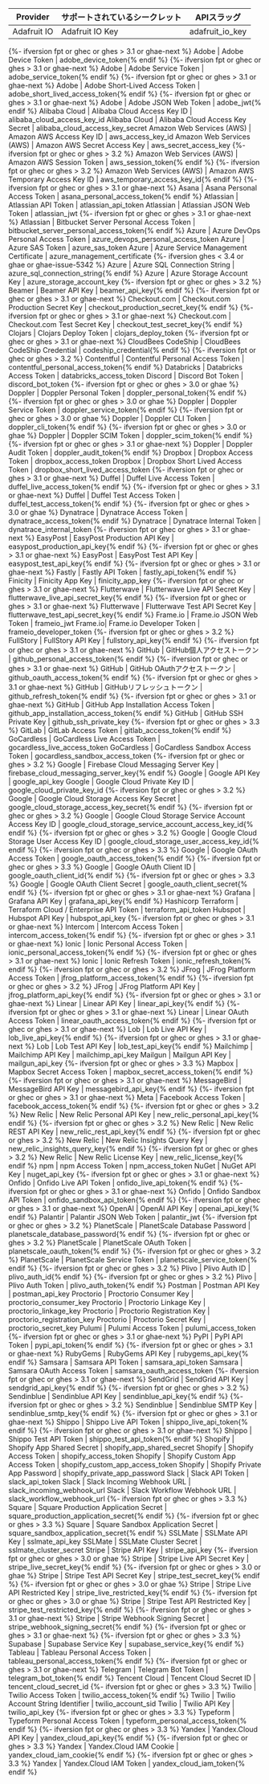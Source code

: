| Provider    | サポートされているシークレット | APIスラッグ           |
| ----------- | --------------- | ----------------- |
| Adafruit IO | Adafruit IO Key | adafruit_io_key |
{%- ifversion fpt or ghec or ghes > 3.1 or ghae-next %}
Adobe | Adobe Device Token | adobe_device_token{% endif %}
{%- ifversion fpt or ghec or ghes > 3.1 or ghae-next %}
Adobe | Adobe Service Token | adobe_service_token{% endif %}
{%- ifversion fpt or ghec or ghes > 3.1 or ghae-next %}
Adobe | Adobe Short-Lived Access Token | adobe_short_lived_access_token{% endif %}
{%- ifversion fpt or ghec or ghes > 3.1 or ghae-next %}
Adobe | Adobe JSON Web Token | adobe_jwt{% endif %} Alibaba Cloud | Alibaba Cloud Access Key ID | alibaba_cloud_access_key_id Alibaba Cloud | Alibaba Cloud Access Key Secret | alibaba_cloud_access_key_secret Amazon Web Services (AWS) | Amazon AWS Access Key ID | aws_access_key_id Amazon Web Services (AWS) | Amazon AWS Secret Access Key | aws_secret_access_key
{%- ifversion fpt or ghec or ghes > 3.2 %}
Amazon Web Services (AWS) | Amazon AWS Session Token | aws_session_token{% endif %}
{%- ifversion fpt or ghec or ghes > 3.2 %}
Amazon Web Services (AWS) | Amazon AWS Temporary Access Key ID | aws_temporary_access_key_id{% endif %}
{%- ifversion fpt or ghec or ghes > 3.1 or ghae-next %}
Asana | Asana Personal Access Token | asana_personal_access_token{% endif %} Atlassian | Atlassian API Token | atlassian_api_token Atlassian | Atlassian JSON Web Token | atlassian_jwt
{%- ifversion fpt or ghec or ghes > 3.1 or ghae-next %}
Atlassian | Bitbucket Server Personal Access Token | bitbucket_server_personal_access_token{% endif %} Azure | Azure DevOps Personal Access Token | azure_devops_personal_access_token Azure | Azure SAS Token | azure_sas_token Azure | Azure Service Management Certificate | azure_management_certificate
{%- ifversion ghes < 3.4 or ghae or ghae-issue-5342 %}
Azure | Azure SQL Connection String | azure_sql_connection_string{% endif %} Azure | Azure Storage Account Key | azure_storage_account_key
{%- ifversion fpt or ghec or ghes > 3.2 %}
Beamer | Beamer API Key | beamer_api_key{% endif %}
{%- ifversion fpt or ghec or ghes > 3.1 or ghae-next %}
Checkout.com | Checkout.com Production Secret Key | checkout_production_secret_key{% endif %}
{%- ifversion fpt or ghec or ghes > 3.1 or ghae-next %}
Checkout.com | Checkout.com Test Secret Key | checkout_test_secret_key{% endif %} Clojars | Clojars Deploy Token | clojars_deploy_token
{%- ifversion fpt or ghec or ghes > 3.1 or ghae-next %}
CloudBees CodeShip | CloudBees CodeShip Credential | codeship_credential{% endif %}
{%- ifversion fpt or ghec or ghes > 3.2 %}
Contentful | Contentful Personal Access Token | contentful_personal_access_token{% endif %} Databricks | Databricks Access Token | databricks_access_token Discord | Discord Bot Token | discord_bot_token
{%- ifversion fpt or ghec or ghes > 3.0 or ghae %}
Doppler | Doppler Personal Token | doppler_personal_token{% endif %}
{%- ifversion fpt or ghec or ghes > 3.0 or ghae %}
Doppler | Doppler Service Token | doppler_service_token{% endif %}
{%- ifversion fpt or ghec or ghes > 3.0 or ghae %}
Doppler | Doppler CLI Token | doppler_cli_token{% endif %}
{%- ifversion fpt or ghec or ghes > 3.0 or ghae %}
Doppler | Doppler SCIM Token | doppler_scim_token{% endif %}
{%- ifversion fpt or ghec or ghes > 3.1 or ghae-next %}
Doppler | Doppler Audit Token | doppler_audit_token{% endif %} Dropbox | Dropbox Access Token | dropbox_access_token Dropbox | Dropbox Short Lived Access Token | dropbox_short_lived_access_token
{%- ifversion fpt or ghec or ghes > 3.1 or ghae-next %}
Duffel | Duffel Live Access Token | duffel_live_access_token{% endif %}
{%- ifversion fpt or ghec or ghes > 3.1 or ghae-next %}
Duffel | Duffel Test Access Token | duffel_test_access_token{% endif %}
{%- ifversion fpt or ghec or ghes > 3.0 or ghae %}
Dynatrace | Dynatrace Access Token | dynatrace_access_token{% endif %} Dynatrace | Dynatrace Internal Token | dynatrace_internal_token
{%- ifversion fpt or ghec or ghes > 3.1 or ghae-next %}
EasyPost | EasyPost Production API Key | easypost_production_api_key{% endif %}
{%- ifversion fpt or ghec or ghes > 3.1 or ghae-next %}
EasyPost | EasyPost Test API Key | easypost_test_api_key{% endif %}
{%- ifversion fpt or ghec or ghes > 3.1 or ghae-next %}
Fastly | Fastly API Token | fastly_api_token{% endif %} Finicity | Finicity App Key | finicity_app_key
{%- ifversion fpt or ghec or ghes > 3.1 or ghae-next %}
Flutterwave | Flutterwave Live API Secret Key | flutterwave_live_api_secret_key{% endif %}
{%- ifversion fpt or ghec or ghes > 3.1 or ghae-next %}
Flutterwave | Flutterwave Test API Secret Key | flutterwave_test_api_secret_key{% endif %} Frame.io | Frame.io JSON Web Token | frameio_jwt Frame.io| Frame.io Developer Token | frameio_developer_token
{%- ifversion fpt or ghec or ghes > 3.2 %}
FullStory | FullStory API Key | fullstory_api_key{% endif %}
{%- ifversion fpt or ghec or ghes > 3.1 or ghae-next %}
GitHub | GitHub個人アクセストークン | github_personal_access_token{% endif %}
{%- ifversion fpt or ghec or ghes > 3.1 or ghae-next %}
GitHub | GitHub OAuthアクセストークン | github_oauth_access_token{% endif %}
{%- ifversion fpt or ghec or ghes > 3.1 or ghae-next %}
GitHub | GitHubリフレッシュトークン | github_refresh_token{% endif %}
{%- ifversion fpt or ghec or ghes > 3.1 or ghae-next %}
GitHub | GitHub App Installation Access Token | github_app_installation_access_token{% endif %} GitHub | GitHub SSH Private Key | github_ssh_private_key
{%- ifversion fpt or ghec or ghes > 3.3 %}
GitLab | GitLab Access Token | gitlab_access_token{% endif %} GoCardless | GoCardless Live Access Token | gocardless_live_access_token GoCardless | GoCardless Sandbox Access Token | gocardless_sandbox_access_token
{%- ifversion fpt or ghec or ghes > 3.2 %}
Google | Firebase Cloud Messaging Server Key | firebase_cloud_messaging_server_key{% endif %} Google | Google API Key | google_api_key Google | Google Cloud Private Key ID | google_cloud_private_key_id
{%- ifversion fpt or ghec or ghes > 3.2 %}
Google | Google Cloud Storage Access Key Secret | google_cloud_storage_access_key_secret{% endif %}
{%- ifversion fpt or ghec or ghes > 3.2 %}
Google | Google Cloud Storage Service Account Access Key ID | google_cloud_storage_service_account_access_key_id{% endif %}
{%- ifversion fpt or ghec or ghes > 3.2 %}
Google | Google Cloud Storage User Access Key ID | google_cloud_storage_user_access_key_id{% endif %}
{%- ifversion fpt or ghec or ghes > 3.3 %}
Google | Google OAuth Access Token | google_oauth_access_token{% endif %}
{%- ifversion fpt or ghec or ghes > 3.3 %}
Google | Google OAuth Client ID | google_oauth_client_id{% endif %}
{%- ifversion fpt or ghec or ghes > 3.3 %}
Google | Google OAuth Client Secret | google_oauth_client_secret{% endif %}
{%- ifversion fpt or ghec or ghes > 3.1 or ghae-next %}
Grafana | Grafana API Key | grafana_api_key{% endif %} Hashicorp Terraform | Terraform Cloud / Enterprise API Token | terraform_api_token Hubspot | Hubspot API Key | hubspot_api_key
{%- ifversion fpt or ghec or ghes > 3.1 or ghae-next %}
Intercom | Intercom Access Token | intercom_access_token{% endif %}
{%- ifversion fpt or ghec or ghes > 3.1 or ghae-next %}
Ionic | Ionic Personal Access Token | ionic_personal_access_token{% endif %}
{%- ifversion fpt or ghec or ghes > 3.1 or ghae-next %}
Ionic | Ionic Refresh Token | ionic_refresh_token{% endif %}
{%- ifversion fpt or ghec or ghes > 3.2 %}
JFrog | JFrog Platform Access Token | jfrog_platform_access_token{% endif %}
{%- ifversion fpt or ghec or ghes > 3.2 %}
JFrog | JFrog Platform API Key | jfrog_platform_api_key{% endif %}
{%- ifversion fpt or ghec or ghes > 3.1 or ghae-next %}
Linear | Linear API Key | linear_api_key{% endif %}
{%- ifversion fpt or ghec or ghes > 3.1 or ghae-next %}
Linear | Linear OAuth Access Token | linear_oauth_access_token{% endif %}
{%- ifversion fpt or ghec or ghes > 3.1 or ghae-next %}
Lob | Lob Live API Key | lob_live_api_key{% endif %}
{%- ifversion fpt or ghec or ghes > 3.1 or ghae-next %}
Lob | Lob Test API Key | lob_test_api_key{% endif %} Mailchimp | Mailchimp API Key | mailchimp_api_key Mailgun | Mailgun API Key | mailgun_api_key
{%- ifversion fpt or ghec or ghes > 3.3 %}
Mapbox | Mapbox Secret Access Token | mapbox_secret_access_token{% endif %}
{%- ifversion fpt or ghec or ghes > 3.1 or ghae-next %}
MessageBird | MessageBird API Key | messagebird_api_key{% endif %}
{%- ifversion fpt or ghec or ghes > 3.1 or ghae-next %}
Meta | Facebook Access Token | facebook_access_token{% endif %}
{%- ifversion fpt or ghec or ghes > 3.2 %}
New Relic | New Relic Personal API Key | new_relic_personal_api_key{% endif %}
{%- ifversion fpt or ghec or ghes > 3.2 %}
New Relic | New Relic REST API Key | new_relic_rest_api_key{% endif %}
{%- ifversion fpt or ghec or ghes > 3.2 %}
New Relic | New Relic Insights Query Key | new_relic_insights_query_key{% endif %}
{%- ifversion fpt or ghec or ghes > 3.2 %}
New Relic | New Relic License Key | new_relic_license_key{% endif %} npm | npm Access Token | npm_access_token NuGet | NuGet API Key | nuget_api_key
{%- ifversion fpt or ghec or ghes > 3.1 or ghae-next %}
Onfido | Onfido Live API Token | onfido_live_api_token{% endif %}
{%- ifversion fpt or ghec or ghes > 3.1 or ghae-next %}
Onfido | Onfido Sandbox API Token | onfido_sandbox_api_token{% endif %}
{%- ifversion fpt or ghec or ghes > 3.1 or ghae-next %}
OpenAI | OpenAI API Key | openai_api_key{% endif %} Palantir | Palantir JSON Web Token | palantir_jwt
{%- ifversion fpt or ghec or ghes > 3.2 %}
PlanetScale | PlanetScale Database Password | planetscale_database_password{% endif %}
{%- ifversion fpt or ghec or ghes > 3.2 %}
PlanetScale | PlanetScale OAuth Token | planetscale_oauth_token{% endif %}
{%- ifversion fpt or ghec or ghes > 3.2 %}
PlanetScale | PlanetScale Service Token | planetscale_service_token{% endif %}
{%- ifversion fpt or ghec or ghes > 3.2 %}
Plivo | Plivo Auth ID | plivo_auth_id{% endif %}
{%- ifversion fpt or ghec or ghes > 3.2 %}
Plivo | Plivo Auth Token | plivo_auth_token{% endif %} Postman | Postman API Key | postman_api_key Proctorio | Proctorio Consumer Key | proctorio_consumer_key Proctorio | Proctorio Linkage Key | proctorio_linkage_key Proctorio | Proctorio Registration Key | proctorio_registration_key Proctorio | Proctorio Secret Key | proctorio_secret_key Pulumi | Pulumi Access Token | pulumi_access_token
{%- ifversion fpt or ghec or ghes > 3.1 or ghae-next %}
PyPI | PyPI API Token | pypi_api_token{% endif %}
{%- ifversion fpt or ghec or ghes > 3.1 or ghae-next %}
RubyGems | RubyGems API Key | rubygems_api_key{% endif %} Samsara | Samsara API Token | samsara_api_token Samsara | Samsara OAuth Access Token | samsara_oauth_access_token
{%- ifversion fpt or ghec or ghes > 3.1 or ghae-next %}
SendGrid | SendGrid API Key | sendgrid_api_key{% endif %}
{%- ifversion fpt or ghec or ghes > 3.2 %}
Sendinblue | Sendinblue API Key | sendinblue_api_key{% endif %}
{%- ifversion fpt or ghec or ghes > 3.2 %}
Sendinblue | Sendinblue SMTP Key | sendinblue_smtp_key{% endif %}
{%- ifversion fpt or ghec or ghes > 3.1 or ghae-next %}
Shippo | Shippo Live API Token | shippo_live_api_token{% endif %}
{%- ifversion fpt or ghec or ghes > 3.1 or ghae-next %}
Shippo | Shippo Test API Token | shippo_test_api_token{% endif %} Shopify | Shopify App Shared Secret | shopify_app_shared_secret Shopify | Shopify Access Token | shopify_access_token Shopify | Shopify Custom App Access Token | shopify_custom_app_access_token Shopify | Shopify Private App Password | shopify_private_app_password Slack | Slack API Token | slack_api_token Slack | Slack Incoming Webhook URL | slack_incoming_webhook_url Slack | Slack Workflow Webhook URL | slack_workflow_webhook_url
{%- ifversion fpt or ghec or ghes > 3.3 %}
Square | Square Production Application Secret | square_production_application_secret{% endif %}
{%- ifversion fpt or ghec or ghes > 3.3 %}
Square | Square Sandbox Application Secret | square_sandbox_application_secret{% endif %} SSLMate | SSLMate API Key | sslmate_api_key SSLMate | SSLMate Cluster Secret | sslmate_cluster_secret Stripe | Stripe API Key | stripe_api_key
{%- ifversion fpt or ghec or ghes > 3.0 or ghae %}
Stripe | Stripe Live API Secret Key | stripe_live_secret_key{% endif %}
{%- ifversion fpt or ghec or ghes > 3.0 or ghae %}
Stripe | Stripe Test API Secret Key | stripe_test_secret_key{% endif %}
{%- ifversion fpt or ghec or ghes > 3.0 or ghae %}
Stripe | Stripe Live API Restricted Key | stripe_live_restricted_key{% endif %}
{%- ifversion fpt or ghec or ghes > 3.0 or ghae %}
Stripe | Stripe Test API Restricted Key | stripe_test_restricted_key{% endif %}
{%- ifversion fpt or ghec or ghes > 3.1 or ghae-next %}
Stripe | Stripe Webhook Signing Secret | stripe_webhook_signing_secret{% endif %}
{%- ifversion fpt or ghec or ghes > 3.1 or ghae-next %}
{%- ifversion fpt or ghec or ghes > 3.3 %}
Supabase | Supabase Service Key | supabase_service_key{% endif %} Tableau | Tableau Personal Access Token | tableau_personal_access_token{% endif %}
{%- ifversion fpt or ghec or ghes > 3.1 or ghae-next %}
Telegram | Telegram Bot Token | telegram_bot_token{% endif %} Tencent Cloud | Tencent Cloud Secret ID | tencent_cloud_secret_id
{%- ifversion fpt or ghec or ghes > 3.3 %}
Twilio | Twilio Access Token | twilio_access_token{% endif %} Twilio | Twilio Account String Identifier | twilio_account_sid Twilio | Twilio API Key | twilio_api_key
{%- ifversion fpt or ghec or ghes > 3.3 %}
Typeform | Typeform Personal Access Token | typeform_personal_access_token{% endif %}
{%- ifversion fpt or ghec or ghes > 3.3 %}
Yandex | Yandex.Cloud API Key | yandex_cloud_api_key{% endif %}
{%- ifversion fpt or ghec or ghes > 3.3 %}
Yandex | Yandex.Cloud IAM Cookie | yandex_cloud_iam_cookie{% endif %}
{%- ifversion fpt or ghec or ghes > 3.3 %}
Yandex | Yandex.Cloud IAM Token | yandex_cloud_iam_token{% endif %}
